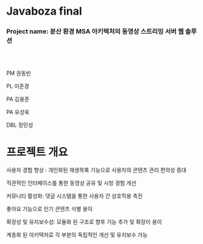 # Javaboza final 

### Project name: 분산 환경 MSA 아키텍처의 동영상 스트리밍 서버 웹 솔루션

<br><br>

PM 권동빈<br>

PL 이준경<br>

PA 김용준<br>

PA 유성욱<br>

DBL 정민성<br>

# 프로젝트 개요

사용자 경험 향상  :  개인화된 재생목록 기능으로 사용자의 콘텐츠 관리 편의성 증대

직관적인 인터페이스를 통한 동영상 공유 및 시청 경험 개선

커뮤니티 활성화: 댓글 시스템을 통한 사용자 간 상호작용 촉진

좋아요 기능으로 인기 콘텐츠 식별 용이

확장성 및 유지보수성: 모듈화 된 구조로 향후 기능 추가 및 확장이 용이

계층화 된 아키텍처로 각 부분의 독립적인 개선 및 유지보수 가능
